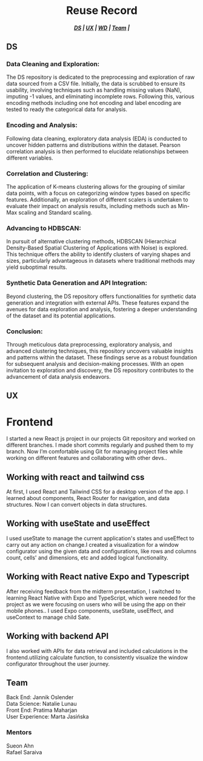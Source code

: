 <h1 align="center">Reuse Record</h1>

<h5 align="center">
  <a href="#DS">DS</a>  |
  <a href="#UX">UX</a>  |
  <a href="#WD">WD</a>  |
  <a href="#Team">Team</a>  |
</h5>

## <h2>DS</h2>
<h3>Data Cleaning and Exploration:</h3>
The DS repository is dedicated to the preprocessing and exploration of raw data sourced from a CSV file. Initially, the data is scrubbed to ensure its usability, involving techniques such as handling missing values (NaN), imputing -1 values, and eliminating incomplete rows. Following this, various encoding methods including one hot encoding and label encoding are tested to ready the categorical data for analysis.

<h3>Encoding and Analysis:</h3>
Following data cleaning, exploratory data analysis (EDA) is conducted to uncover hidden patterns and distributions within the dataset. Pearson correlation analysis is then performed to elucidate relationships between different variables.

<h3>Correlation and Clustering:</h3>
The application of K-means clustering allows for the grouping of similar data points, with a focus on categorizing window types based on specific features. Additionally, an exploration of different scalers is undertaken to evaluate their impact on analysis results, including methods such as Min-Max scaling and Standard scaling.

<h3>Advancing to HDBSCAN:</h3>
In pursuit of alternative clustering methods, HDBSCAN (Hierarchical Density-Based Spatial Clustering of Applications with Noise) is explored. This technique offers the ability to identify clusters of varying shapes and sizes, particularly advantageous in datasets where traditional methods may yield suboptimal results.

<h3>Synthetic Data Generation and API Integration:</h3>
Beyond clustering, the DS repository offers functionalities for synthetic data generation and integration with external APIs. These features expand the avenues for data exploration and analysis, fostering a deeper understanding of the dataset and its potential applications.

<h3>Conclusion:</h3>
Through meticulous data preprocessing, exploratory analysis, and advanced clustering techniques, this repository uncovers valuable insights and patterns within the dataset. These findings serve as a robust foundation for subsequent analysis and decision-making processes. With an open invitation to exploration and discovery, the DS repository contributes to the advancement of data analysis endeavors.

## <h2>UX</h2>

# Frontend

I started a new  React js project in our projects Git repository and worked on different branches. I made short commits regularly and pushed them to my branch. Now I’m comfortable using Git for managing project files while working on different features and collaborating with other devs..

## Working with react and tailwind css
At first, I used React and Tailwind CSS for a desktop version of the app. I learned about components, React Router for navigation, and data structures. Now I can convert objects in data structures.

## Working with useState and useEffect
I used useState to manage the current application's states and useEffect to carry out any action on change.I created a visualization for a window configurator using the given data and configurations, like rows and columns count, cells'  and dimensions, etc and added logical functionality.

## Working with React native Expo and Typescript
After receiving feedback from the midterm presentation, I switched to learning React Native with Expo and TypeScript, which were needed for the project as we were focusing on users who will be using the app on their mobile phones.. I used Expo components, useState, useEffect, and useContext to manage child Sate.

## Working with backend API
 I also worked with APIs for data retrieval and included calculations in the frontend.utilizing calculate function, to consistently visualize the window configurator throughout the user journey.


## <h2>Team</h2>

Back End: Jannik Oslender<br>
Data Science: Natalie Lunau<br>
Front End: Pratima Maharjan<br>
User Experience: Marta Jasińska

<h3>Mentors</h3>

Sueon Ahn<br>
Rafael Saraiva

